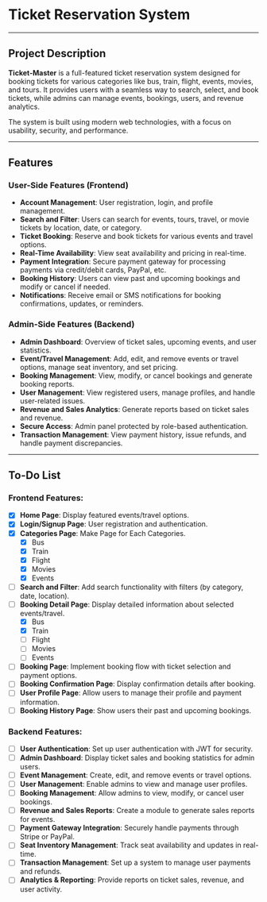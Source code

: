 # **Ticket Reservation System**

---

## **Project Description**

**Ticket-Master** is a full-featured ticket reservation system designed for booking tickets for various categories like bus, train, flight, events, movies, and tours. It provides users with a seamless way to search, select, and book tickets, while admins can manage events, bookings, users, and revenue analytics.

The system is built using modern web technologies, with a focus on usability, security, and performance.

---

## **Features**

### **User-Side Features (Frontend)**
- **Account Management**: User registration, login, and profile management.
- **Search and Filter**: Users can search for events, tours, travel, or movie tickets by location, date, or category.
- **Ticket Booking**: Reserve and book tickets for various events and travel options.
- **Real-Time Availability**: View seat availability and pricing in real-time.
- **Payment Integration**: Secure payment gateway for processing payments via credit/debit cards, PayPal, etc.
- **Booking History**: Users can view past and upcoming bookings and modify or cancel if needed.
- **Notifications**: Receive email or SMS notifications for booking confirmations, updates, or reminders.

### **Admin-Side Features (Backend)**
- **Admin Dashboard**: Overview of ticket sales, upcoming events, and user statistics.
- **Event/Travel Management**: Add, edit, and remove events or travel options, manage seat inventory, and set pricing.
- **Booking Management**: View, modify, or cancel bookings and generate booking reports.
- **User Management**: View registered users, manage profiles, and handle user-related issues.
- **Revenue and Sales Analytics**: Generate reports based on ticket sales and revenue.
- **Secure Access**: Admin panel protected by role-based authentication.
- **Transaction Management**: View payment history, issue refunds, and handle payment discrepancies.

---
## **To-Do List**

### **Frontend Features:**
- [x] **Home Page**: Display featured events/travel options.
- [x] **Login/Signup Page**: User registration and authentication.
- [x] **Categories Page**: Make Page for Each Categories.
    - [x] Bus
    - [x] Train
    - [x] Flight
    - [X] Movies
    - [X] Events
- [ ] **Search and Filter**: Add search functionality with filters (by category, date, location).
- [ ] **Booking Detail Page**: Display detailed information about selected events/travel.
    - [x] Bus
    - [x] Train
    - [ ] Flight
    - [ ] Movies
    - [ ] Events
- [ ] **Booking Page**: Implement booking flow with ticket selection and payment options.
- [ ] **Booking Confirmation Page**: Display confirmation details after booking.
- [ ] **User Profile Page**: Allow users to manage their profile and payment information.
- [ ] **Booking History Page**: Show users their past and upcoming bookings.

### **Backend Features:**
- [ ] **User Authentication**: Set up user authentication with JWT for security.
- [ ] **Admin Dashboard**: Display ticket sales and booking statistics for admin users.
- [ ] **Event Management**: Create, edit, and remove events or travel options.
- [ ] **User Management**: Enable admins to view and manage user profiles.
- [ ] **Booking Management**: Allow admins to view, modify, or cancel user bookings.
- [ ] **Revenue and Sales Reports**: Create a module to generate sales reports for events.
- [ ] **Payment Gateway Integration**: Securely handle payments through Stripe or PayPal.
- [ ] **Seat Inventory Management**: Track seat availability and updates in real-time.
- [ ] **Transaction Management**: Set up a system to manage user payments and refunds.
- [ ] **Analytics & Reporting**: Provide reports on ticket sales, revenue, and user activity.
